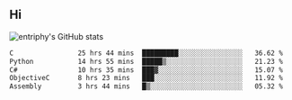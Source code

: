 ## Hi
![entriphy's GitHub stats](https://github-readme-stats.vercel.app/api?username=entriphy&show_icons=true&title_color=2196F3&bg_color=212121&text_color=FAFAFA&hide_border=true)
<!--START_SECTION:waka-->

```txt
C                25 hrs 44 mins  █████████░░░░░░░░░░░░░░░░   36.62 %
Python           14 hrs 55 mins  █████▒░░░░░░░░░░░░░░░░░░░   21.23 %
C#               10 hrs 35 mins  ███▓░░░░░░░░░░░░░░░░░░░░░   15.07 %
ObjectiveC       8 hrs 23 mins   ███░░░░░░░░░░░░░░░░░░░░░░   11.92 %
Assembly         3 hrs 44 mins   █▒░░░░░░░░░░░░░░░░░░░░░░░   05.32 %
```

<!--END_SECTION:waka-->
